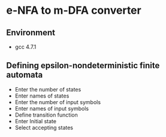 # e-NFA to m-DFA converter

## Environment
- gcc 4.7.1

## Defining epsilon-nondeterministic finite automata
- Enter the number of states
- Enter names of states
- Enter the number of input symbols
- Enter names of input symbols
- Define transition function
- Enter Initial state
- Select accepting states
